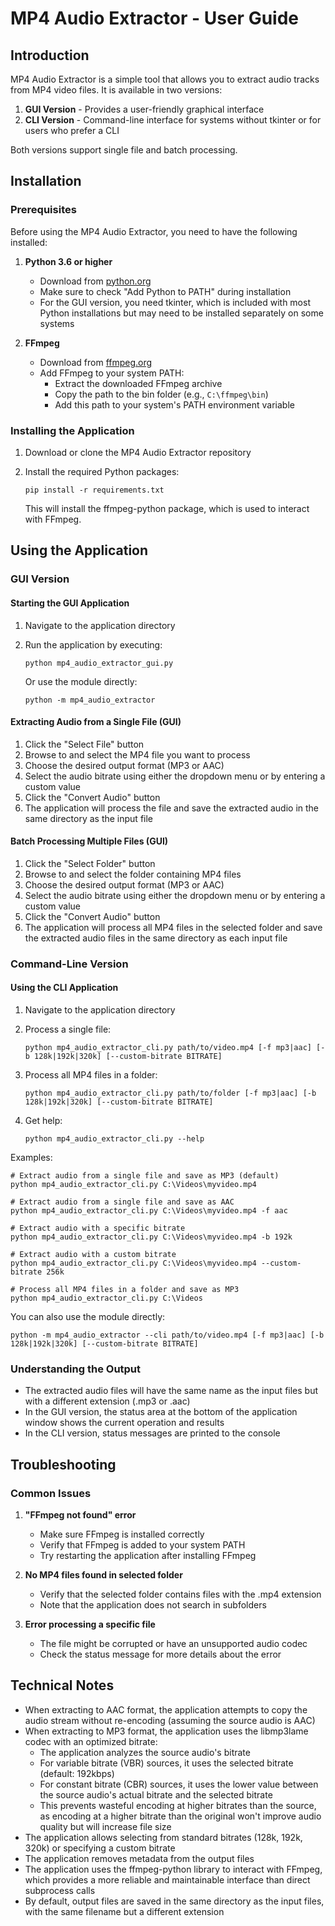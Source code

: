 # MP4 Audio Extractor - User Guide

## Introduction

MP4 Audio Extractor is a simple tool that allows you to extract audio tracks from MP4 video files. It is available in two versions:

1. **GUI Version** - Provides a user-friendly graphical interface
2. **CLI Version** - Command-line interface for systems without tkinter or for users who prefer a CLI

Both versions support single file and batch processing.

## Installation

### Prerequisites

Before using the MP4 Audio Extractor, you need to have the following installed:

1. **Python 3.6 or higher**
   - Download from [python.org](https://www.python.org/downloads/)
   - Make sure to check "Add Python to PATH" during installation
   - For the GUI version, you need tkinter, which is included with most Python installations but may need to be installed separately on some systems

2. **FFmpeg**
   - Download from [ffmpeg.org](https://ffmpeg.org/download.html)
   - Add FFmpeg to your system PATH:
     - Extract the downloaded FFmpeg archive
     - Copy the path to the bin folder (e.g., `C:\ffmpeg\bin`)
     - Add this path to your system's PATH environment variable

### Installing the Application

1. Download or clone the MP4 Audio Extractor repository
2. Install the required Python packages:
   ```
   pip install -r requirements.txt
   ```

   This will install the ffmpeg-python package, which is used to interact with FFmpeg.

## Using the Application

### GUI Version

#### Starting the GUI Application

1. Navigate to the application directory
2. Run the application by executing:
   ```
   python mp4_audio_extractor_gui.py
   ```

   Or use the module directly:
   ```
   python -m mp4_audio_extractor
   ```

#### Extracting Audio from a Single File (GUI)

1. Click the "Select File" button
2. Browse to and select the MP4 file you want to process
3. Choose the desired output format (MP3 or AAC)
4. Select the audio bitrate using either the dropdown menu or by entering a custom value
5. Click the "Convert Audio" button
6. The application will process the file and save the extracted audio in the same directory as the input file

#### Batch Processing Multiple Files (GUI)

1. Click the "Select Folder" button
2. Browse to and select the folder containing MP4 files
3. Choose the desired output format (MP3 or AAC)
4. Select the audio bitrate using either the dropdown menu or by entering a custom value
5. Click the "Convert Audio" button
6. The application will process all MP4 files in the selected folder and save the extracted audio files in the same directory as each input file

### Command-Line Version

#### Using the CLI Application

1. Navigate to the application directory

2. Process a single file:
   ```
   python mp4_audio_extractor_cli.py path/to/video.mp4 [-f mp3|aac] [-b 128k|192k|320k] [--custom-bitrate BITRATE]
   ```

3. Process all MP4 files in a folder:
   ```
   python mp4_audio_extractor_cli.py path/to/folder [-f mp3|aac] [-b 128k|192k|320k] [--custom-bitrate BITRATE]
   ```

4. Get help:
   ```
   python mp4_audio_extractor_cli.py --help
   ```

Examples:
```
# Extract audio from a single file and save as MP3 (default)
python mp4_audio_extractor_cli.py C:\Videos\myvideo.mp4

# Extract audio from a single file and save as AAC
python mp4_audio_extractor_cli.py C:\Videos\myvideo.mp4 -f aac

# Extract audio with a specific bitrate
python mp4_audio_extractor_cli.py C:\Videos\myvideo.mp4 -b 192k

# Extract audio with a custom bitrate
python mp4_audio_extractor_cli.py C:\Videos\myvideo.mp4 --custom-bitrate 256k

# Process all MP4 files in a folder and save as MP3
python mp4_audio_extractor_cli.py C:\Videos
```

You can also use the module directly:
```
python -m mp4_audio_extractor --cli path/to/video.mp4 [-f mp3|aac] [-b 128k|192k|320k] [--custom-bitrate BITRATE]
```

### Understanding the Output

- The extracted audio files will have the same name as the input files but with a different extension (.mp3 or .aac)
- In the GUI version, the status area at the bottom of the application window shows the current operation and results
- In the CLI version, status messages are printed to the console

## Troubleshooting

### Common Issues

1. **"FFmpeg not found" error**
   - Make sure FFmpeg is installed correctly
   - Verify that FFmpeg is added to your system PATH
   - Try restarting the application after installing FFmpeg

2. **No MP4 files found in selected folder**
   - Verify that the selected folder contains files with the .mp4 extension
   - Note that the application does not search in subfolders

3. **Error processing a specific file**
   - The file might be corrupted or have an unsupported audio codec
   - Check the status message for more details about the error

## Technical Notes

- When extracting to AAC format, the application attempts to copy the audio stream without re-encoding (assuming the source audio is AAC)
- When extracting to MP3 format, the application uses the libmp3lame codec with an optimized bitrate:
  - The application analyzes the source audio's bitrate
  - For variable bitrate (VBR) sources, it uses the selected bitrate (default: 192kbps)
  - For constant bitrate (CBR) sources, it uses the lower value between the source audio's actual bitrate and the selected bitrate
  - This prevents wasteful encoding at higher bitrates than the source, as encoding at a higher bitrate than the original won't improve audio quality but will increase file size
- The application allows selecting from standard bitrates (128k, 192k, 320k) or specifying a custom bitrate
- The application removes metadata from the output files
- The application uses the ffmpeg-python library to interact with FFmpeg, which provides a more reliable and maintainable interface than direct subprocess calls
- By default, output files are saved in the same directory as the input files, with the same filename but a different extension
